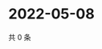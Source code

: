 # 2022-05-08

共 0 条

<!-- BEGIN WEIBO -->
<!-- 最后更新时间 Sun May 08 2022 13:12:32 GMT+0800 (China Standard Time) -->

<!-- END WEIBO -->
